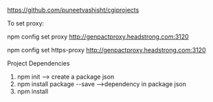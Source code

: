 https://github.com/puneetvashisht/cgiprojects


To set proxy:

npm config set proxy http://genpactproxy.headstrong.com:3120
 
npm config set https-proxy http://genpactproxy.headstrong.com:3120

Project Dependencies

1. npm init --> create a package json
2. npm install package --save   -->dependency in package json
3. npm install 